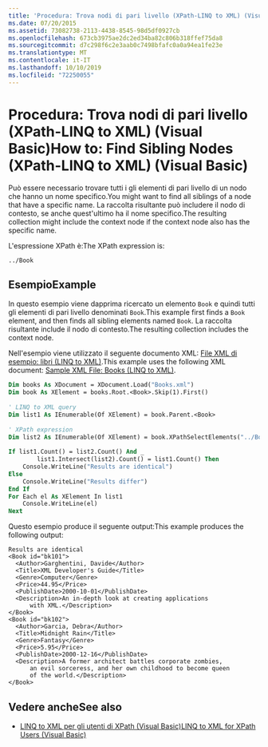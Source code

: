 ```yaml
---
title: 'Procedura: Trova nodi di pari livello (XPath-LINQ to XML) (Visual Basic)'
ms.date: 07/20/2015
ms.assetid: 73082738-2113-4438-8545-98d5df0927cb
ms.openlocfilehash: 673cb3975ae2dc2ed34ba82c806b318ffef75da8
ms.sourcegitcommit: d7c298f6c2e3aab0c7498bfafc0a0a94ea1fe23e
ms.translationtype: MT
ms.contentlocale: it-IT
ms.lasthandoff: 10/10/2019
ms.locfileid: "72250055"
---
```

# <a name="how-to-find-sibling-nodes-xpath-linq-to-xml-visual-basic"></a><span data-ttu-id="e13b5-102">Procedura: Trova nodi di pari livello (XPath-LINQ to XML) (Visual Basic)</span><span class="sxs-lookup"><span data-stu-id="e13b5-102">How to: Find Sibling Nodes (XPath-LINQ to XML) (Visual Basic)</span></span>
<span data-ttu-id="e13b5-103">Può essere necessario trovare tutti i gli elementi di pari livello di un nodo che hanno un nome specifico.</span><span class="sxs-lookup"><span data-stu-id="e13b5-103">You might want to find all siblings of a node that have a specific name.</span></span> <span data-ttu-id="e13b5-104">La raccolta risultante può includere il nodo di contesto, se anche quest'ultimo ha il nome specifico.</span><span class="sxs-lookup"><span data-stu-id="e13b5-104">The resulting collection might include the context node if the context node also has the specific name.</span></span>  
  
 <span data-ttu-id="e13b5-105">L'espressione XPath è:</span><span class="sxs-lookup"><span data-stu-id="e13b5-105">The XPath expression is:</span></span>  
  
 `../Book`  
  
## <a name="example"></a><span data-ttu-id="e13b5-106">Esempio</span><span class="sxs-lookup"><span data-stu-id="e13b5-106">Example</span></span>  
 <span data-ttu-id="e13b5-107">In questo esempio viene dapprima ricercato un elemento `Book` e quindi tutti gli elementi di pari livello denominati `Book`.</span><span class="sxs-lookup"><span data-stu-id="e13b5-107">This example first finds a `Book` element, and then finds all sibling elements named `Book`.</span></span> <span data-ttu-id="e13b5-108">La raccolta risultante include il nodo di contesto.</span><span class="sxs-lookup"><span data-stu-id="e13b5-108">The resulting collection includes the context node.</span></span>  
  
 <span data-ttu-id="e13b5-109">Nell'esempio viene utilizzato il seguente documento XML:  [File XML di esempio: libri (LINQ to XML)](../../../../visual-basic/programming-guide/concepts/linq/sample-xml-file-books-linq-to-xml.md).</span><span class="sxs-lookup"><span data-stu-id="e13b5-109">This example uses the following XML document: [Sample XML File: Books (LINQ to XML)](../../../../visual-basic/programming-guide/concepts/linq/sample-xml-file-books-linq-to-xml.md).</span></span>  
  
```vb  
Dim books As XDocument = XDocument.Load("Books.xml")  
Dim book As XElement = books.Root.<Book>.Skip(1).First()  
  
' LINQ to XML query  
Dim list1 As IEnumerable(Of XElement) = book.Parent.<Book>  
  
' XPath expression  
Dim list2 As IEnumerable(Of XElement) = book.XPathSelectElements("../Book")  
  
If list1.Count() = list2.Count() And _  
        list1.Intersect(list2).Count() = list1.Count() Then  
    Console.WriteLine("Results are identical")  
Else  
    Console.WriteLine("Results differ")  
End If  
For Each el As XElement In list1  
    Console.WriteLine(el)  
Next  
```  
  
 <span data-ttu-id="e13b5-110">Questo esempio produce il seguente output:</span><span class="sxs-lookup"><span data-stu-id="e13b5-110">This example produces the following output:</span></span>  
  
```console
Results are identical  
<Book id="bk101">  
  <Author>Garghentini, Davide</Author>  
  <Title>XML Developer's Guide</Title>  
  <Genre>Computer</Genre>  
  <Price>44.95</Price>  
  <PublishDate>2000-10-01</PublishDate>  
  <Description>An in-depth look at creating applications   
      with XML.</Description>  
</Book>  
<Book id="bk102">  
  <Author>Garcia, Debra</Author>  
  <Title>Midnight Rain</Title>  
  <Genre>Fantasy</Genre>  
  <Price>5.95</Price>  
  <PublishDate>2000-12-16</PublishDate>  
  <Description>A former architect battles corporate zombies,   
      an evil sorceress, and her own childhood to become queen   
      of the world.</Description>  
</Book>  
```  
  
## <a name="see-also"></a><span data-ttu-id="e13b5-111">Vedere anche</span><span class="sxs-lookup"><span data-stu-id="e13b5-111">See also</span></span>

- [<span data-ttu-id="e13b5-112">LINQ to XML per gli utenti di XPath (Visual Basic)</span><span class="sxs-lookup"><span data-stu-id="e13b5-112">LINQ to XML for XPath Users (Visual Basic)</span></span>](../../../../visual-basic/programming-guide/concepts/linq/linq-to-xml-for-xpath-users.md)
